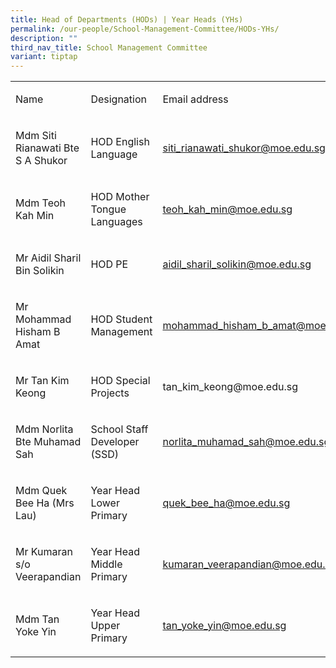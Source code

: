 ```yaml
---
title: Head of Departments (HODs) | Year Heads (YHs)
permalink: /our-people/School-Management-Committee/HODs-YHs/
description: ""
third_nav_title: School Management Committee
variant: tiptap
---
```

<table style="minWidth: 75px">
<colgroup>
<col>
<col>
<col>
</colgroup>
<tbody>
<tr>
<td rowspan="1" colspan="1">
<p>Name</p>
</td>
<td rowspan="1" colspan="1">
<p>Designation</p>
</td>
<td rowspan="1" colspan="1">
<p>Email address</p>
</td>
</tr>
<tr>
<td rowspan="1" colspan="1">
<p>Mdm Siti Rianawati Bte S A Shukor
<br>
</p>
</td>
<td rowspan="1" colspan="1">
<p>HOD English Language</p>
</td>
<td rowspan="1" colspan="1">
<p><a href="mailto:siti_rianawati_shukor@moe.edu.sg" rel="noopener noreferrer nofollow" target="_blank">siti_rianawati_shukor@moe.edu.sg</a>
<br>
</p>
</td>
</tr>
<tr>
<td rowspan="1" colspan="1">
<p>Mdm Teoh Kah Min
<br>
</p>
</td>
<td rowspan="1" colspan="1">
<p>HOD Mother Tongue Languages</p>
</td>
<td rowspan="1" colspan="1">
<p><a href="mailto:teoh_kah_min@moe.edu.sg" rel="noopener noreferrer nofollow" target="_blank">teoh_kah_min@moe.edu.sg</a>
<br>
</p>
</td>
</tr>
<tr>
<td rowspan="1" colspan="1">
<p>Mr Aidil Sharil Bin Solikin</p>
</td>
<td rowspan="1" colspan="1">
<p>HOD PE</p>
</td>
<td rowspan="1" colspan="1">
<p><a href="mailto:aidil_sharil_solikin@moe.edu.sg" rel="noopener noreferrer nofollow" target="_blank">aidil_sharil_solikin@moe.edu.sg</a>
</p>
</td>
</tr>
<tr>
<td rowspan="1" colspan="1">
<p>Mr Mohammad Hisham B Amat</p>
</td>
<td rowspan="1" colspan="1">
<p>HOD Student Management</p>
</td>
<td rowspan="1" colspan="1">
<p><a href="mailto:mohammad_hisham_b_amat@moe.edu.sg" rel="noopener noreferrer nofollow" target="_blank">mohammad_hisham_b_amat@moe.edu.sg</a>
</p>
</td>
</tr>
<tr>
<td rowspan="1" colspan="1">
<p>Mr Tan Kim Keong</p>
</td>
<td rowspan="1" colspan="1">
<p>HOD Special Projects</p>
</td>
<td rowspan="1" colspan="1">
<p><a rel="noopener noreferrer nofollow" target="_blank">tan_kim_keong@moe.edu.sg</a>
</p>
</td>
</tr>
<tr>
<td rowspan="1" colspan="1">
<p>Mdm Norlita Bte Muhamad Sah
<br>
</p>
</td>
<td rowspan="1" colspan="1">
<p>School Staff Developer (SSD)
<br>
</p>
</td>
<td rowspan="1" colspan="1">
<p><a href="mailto:norlita_muhamad_sah@moe.edu.sg" rel="noopener noreferrer nofollow" target="_blank">norlita_muhamad_sah@moe.edu.sg</a>
</p>
</td>
</tr>
<tr>
<td rowspan="1" colspan="1">
<p>Mdm Quek Bee Ha (Mrs Lau)</p>
</td>
<td rowspan="1" colspan="1">
<p>Year Head Lower Primary</p>
</td>
<td rowspan="1" colspan="1">
<p><a href="mailto:quek_bee_ha@moe.edu.sg" rel="noopener noreferrer nofollow" target="_blank">quek_bee_ha@moe.edu.sg</a>
</p>
</td>
</tr>
<tr>
<td rowspan="1" colspan="1">
<p>Mr Kumaran s/o Veerapandian</p>
</td>
<td rowspan="1" colspan="1">
<p>Year Head Middle Primary</p>
</td>
<td rowspan="1" colspan="1">
<p><a href="mailto:kumaran_veerapandian@moe.edu.sg" rel="noopener noreferrer nofollow" target="_blank">kumaran_veerapandian@moe.edu.sg</a>
</p>
</td>
</tr>
<tr>
<td rowspan="1" colspan="1">
<p>Mdm Tan Yoke Yin</p>
</td>
<td rowspan="1" colspan="1">
<p>Year Head Upper Primary</p>
</td>
<td rowspan="1" colspan="1">
<p><a href="mailto:tan_yoke_yin@moe.edu.sg" rel="noopener noreferrer nofollow" target="_blank">tan_yoke_yin@moe.edu.sg</a>
</p>
</td>
</tr>
</tbody>
</table>
<p></p>